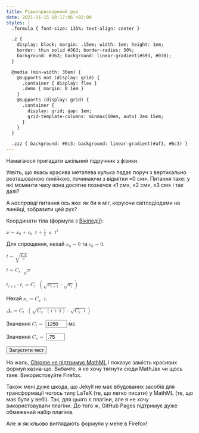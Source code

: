 ```yaml
---
title: Рівноприскорений рух
date: 2021-11-15 18:17:06 +02:00
styles: |
  .formula { font-size: 135%; text-align: center }

  .z {
    display: block; margin: .15em; width: 1em; height: 1em;
    border: thin solid #363; border-radius: 50%;
    background: #363; background: linear-gradient(#593, #030);
  }

  @media (min-width: 30em) {
    @supports not (display: grid) {
      .container { display: flex }
      .demo { margin: 0 1em }
    }
    @supports (display: grid) {
      .container {
        display: grid; gap: 1em;
        grid-template-columns: minmax(10em, auto) 2em 15em;
      }
    }
  }

  .zzz { background: #6c3; background: linear-gradient(#af3, #6c3) }
---
```


Намагаюся пригадати шкільний підручник з фізики.

Уявіть, що якась красива металева кулька падає поруч з вертикально розташованою линійкою, починаючи з відмітки «0&nbsp;см». Питання таке: у які моменти часу вона досягне позначок «1&nbsp;см», «2&nbsp;см», «3&nbsp;см» і так далі?

А _насправді_ питання ось яке: як би я міг, керуючи світлодіодами на линійці, зобразити цей рух?

<div class="container" markdown=1>

  <div class="intro" markdown=1>

Координати тіла (формула з [Вікіпедії][1]):

<p class="formula">
  <math>
    <mrow>
      <mi>x</mi>
      <mo>=</mo>
      <msub>
        <mi>x</mi>
        <mn>0</mn>
      </msub>
      <mo>+</mo>
      <mrow>
        <msub>
          <mi>v</mi>
          <mn>0</mn>
        </msub>
        <mo></mo>
        <mi>t</mi>
      </mrow>
      <mo>+</mo>
      <mrow>
        <mfrac>
          <mn>1</mn>
          <mn>2</mn>
        </mfrac>
        <mo></mo>
        <mi>a</mi>
        <mo></mo>
        <msup>
          <mi>t</mi>
          <mn>2</mn>
        </msup>
      </mrow>
    </mrow>
  </math>
</p>

Для спрощення, нехай <math><msub><mi>x</mi><mn>0</mn></msub><mo>=</mo><mn>0</mn></math> та <math><msub><mi>v</mi><mn>0</mn></msub><mo>=</mo><mn>0</mn></math>.

<p class="formula">
  <math>
    <mrow>
      <mi>t</mi>
      <mo>=</mo>
      <msqrt>
        <mfrac>
          <mrow>
            <mn>2</mn>
            <mo></mo>
            <mi>x</mi>
          </mrow>
          <mi>a</mi>
        </mfrac>
      </msqrt>
    </mrow>
  </math>
</p>

<p class="formula">
  <math>
    <mrow>
      <mi>t</mi>
      <mo>=</mo>
      <msub>
        <mi>C</mi>
        <mi>t</mi>
      </msub>
      <mo></mo>
      <msqrt>
        <mi>x</mi>
      </msqrt>
    </mrow>
  </math>
</p>

<p class="formula">
  <math>
    <mrow>
      <msub>
        <mi>t</mi>
        <mrow>
          <mi>i</mi>
          <mo>+</mo>
          <mn>1</mn>
        </mrow>
      </msub>
      <mo>-</mo>
      <msub>
        <mi>t</mi>
        <mi>i</mi>
      </msub>
      <mo>=</mo>
      <msub>
        <mi>C</mi>
        <mi>t</mi>
      </msub>
      <mo></mo>
      <mrow>
        <mo>(</mo>
        <msqrt>
          <msub>
            <mi>x</mi>
            <mrow>
              <mi>i</mi>
              <mo>+</mo>
              <mn>1</mn>
            </mrow>
          </msub>
        </msqrt>
        <mo>-</mo>
        <msqrt>
          <msub>
            <mi>x</mi>
            <mi>i</mi>
          </msub>
        </msqrt>
        <mo>)</mo>
      </mrow>
    </mrow>
  </math>
</p>

Нехай <math><msub><mi>x</mi><mi>i</mi></msub><mo>=</mo><mrow><msub><mi>C</mi><mi>x</mi></msub><mo></mo><mi>i</mi></mrow></math>.

<p class="formula">
  <math>
    <mrow>
      <msub>
        <mi>&Delta;</mi>
        <mi>i</mi>
      </msub>
      <mo>=</mo>
      <msub>
        <mi>C</mi>
        <mi>t</mi>
      </msub>
      <mo></mo>
      <mrow>
        <mo>(</mo>
        <msqrt>
          <msub>
            <mi>C</mi>
            <mi>x</mi>
          </msub>
          <mo></mo>
          <mrow>
            <mo>(</mo>
            <mi>i</mi>
            <mo>+</mo>
            <mn>1</mn>
            <mo>)</mo>
          </mrow>
        </msqrt>
        <mo>-</mo>
        <msqrt>
          <msub>
            <mi>C</mi>
            <mi>x</mi>
          </msub>
          <mo></mo>
          <mi>i</mi>
        </msqrt>
        <mo>)</mo>
      </mrow>
    </mrow>
  </math>
</p>

</div>

<div class="demo">
  <p>
    <span class="z" id="z01"></span>
    <span class="z" id="z02"></span>
    <span class="z" id="z03"></span>
    <span class="z" id="z04"></span>
    <span class="z" id="z05"></span>
    <span class="z" id="z06"></span>
    <span class="z" id="z07"></span>
    <span class="z" id="z08"></span>
    <span class="z" id="z09"></span>
    <span class="z" id="z10"></span>
    <span class="z" id="z11"></span>
    <span class="z" id="z12"></span>
    <span class="z" id="z13"></span>
    <span class="z" id="z14"></span>
    <span class="z" id="z15"></span>
    <span class="z" id="z16"></span>
    <span class="z" id="z17"></span>
    <span class="z" id="z18"></span>
    <span class="z" id="z19"></span>
    <span class="z" id="z20"></span>
  </p>
</div>

<div class="controls">
  <form action="#" onsubmit="return false;">
    <p>
      <label>
        Значення <math><msub><mi>C</mi><mi>t</mi></msub><mo>=</mo></math>
        <input name="C_t" size="4" value="1250" onclick="update();" onkeypress="update();" onkeyup="update();">
        мс
      </label>
    </p>
    <p>
      <label>
        Значення <math><msub><mi>C</mi><mi>x</mi></msub><mo>=</mo></math>
        <input name="C_x" size="3" value=".75" onclick="update();" onkeypress="update();" onkeyup="update();">
      </label>
    </p>
    <p><button onclick="demo();">Запустити тест</button></p>
  </form>
</div>

</div>

На жаль, [Chrome не підтримує MathML][2] і показує замість красивих формул казна-що. Вибачте, я не хочу тягнути сюди MathJax чи щось таке. Використовуйте Firefox.

Також мені дуже шкода, що Jekyll не має вбудованих засобів для трансформації чогось типу LaTeX (те, що легко писати) у MathML (те, що має бути у вебі). Так, для цього є плагіни, але я не хочу використовувати плагіни. До того ж, GitHub Pages підтримує дуже обмежений набір плагінів.

Але ж як кльово виглядають формули у ме́не в Firefox!

<script>
  var current;
  var timeout;
  var C_t = 1250;
  var C_x = .75;

  function showCurrent() {
    for (var i = 1; i <= 20; i++) {
      var id = 'z' + (i < 10 ? '0' : '') + i;
      //console.log('id = ' + id);
      if (i == current) {
        document.getElementById(id).classList.add('zzz');
      } else {
        document.getElementById(id).classList.remove('zzz');
      }
    }
  }

  function stepNext() {
    current++;
    console.log('current step = ' + current);
    showCurrent();
    if (current <= 20) {
      var i = C_x * current;
      var iPlus1 = C_x * (current + 1);
      var delay = C_t * (Math.sqrt(iPlus1) - Math.sqrt(i));
      console.log('delay = ' + delay);
      timeout = setTimeout(stepNext, delay);
    }
  }

  function demo() {
    console.log('start');
    current = 0;
    stepNext();
  }

  function update() {
    C_t = parseInt(document.querySelector('input[name=C_t]').value);
    console.log('C_t = ' + C_t);
    C_x = parseFloat(document.querySelector('input[name=C_x]').value);
    console.log('C_x = ' + C_x);
  }

  document.querySelector('input[name=C_t]').value = C_t;
  document.querySelector('input[name=C_x]').value = C_x;
</script>

[1]: https://uk.wikipedia.org/wiki/%D0%A0%D1%96%D0%B2%D0%BD%D0%BE%D0%BF%D1%80%D0%B8%D1%81%D0%BA%D0%BE%D1%80%D0%B5%D0%BD%D0%B8%D0%B9_%D1%80%D1%83%D1%85
[2]: https://caniuse.com/mathml
